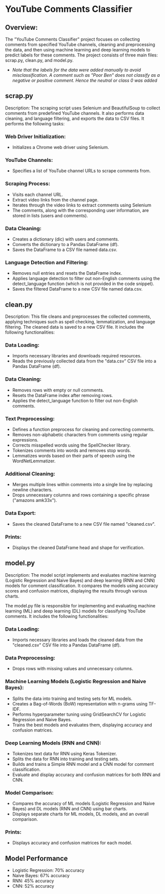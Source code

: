 # YouTube Comments Classifier

## Overview:
The "YouTube Comments Classifier" project focuses on collecting comments from specified YouTube channels, cleaning and preprocessing the data, and then using machine learning and deep learning models to predict labels for these comments. The project consists of three main files: scrap.py, clean.py, and model.py.
 - *Note that the labels for the data were added manually to avoid misclassification. A comment such as "Poor Ben" does not classify as a negative or positive comment. Hence the neutral or class 0 was added*

## scrap.py
Description: The scraping script uses Selenium and BeautifulSoup to collect comments from predefined YouTube channels. It also performs data cleaning, and language filtering, and exports the data to CSV files. It performs the following tasks:

### Web Driver Initialization: 
- Initializes a Chrome web driver using Selenium.

### YouTube Channels: 
- Specifies a list of YouTube channel URLs to scrape comments from.

### Scraping Process:
- Visits each channel URL.
- Extract video links from the channel page.
- Iterates through the video links to extract comments using Selenium
- The comments, along with the corresponding user information, are stored in lists (users and comments).

### Data Cleaning:
- Creates a dictionary (dic) with users and comments.
- Converts the dictionary to a Pandas DataFrame (df).
- Saves the DataFrame to a CSV file named data.csv.

### Language Detection and Filtering:
- Removes null entries and resets the DataFrame index.
- Applies language detection to filter out non-English comments using the detect_language function (which is not provided in the code snippet).
- Saves the filtered DataFrame to a new CSV file named data.csv.

## clean.py
Description: This file cleans and preprocesses the collected comments, applying techniques such as spell checking, lemmatization, and language filtering. The cleaned data is saved to a new CSV file. It includes the following functionalities:

### Data Loading:
- Imports necessary libraries and downloads required resources.
- Reads the previously collected data from the "data.csv" CSV file into a Pandas DataFrame (df).

### Data Cleaning:
- Removes rows with empty or null comments.
- Resets the DataFrame index after removing rows.
- Applies the detect_language function to filter out non-English comments.

### Text Preprocessing:
- Defines a function preprocess for cleaning and correcting comments.
- Removes non-alphabetic characters from comments using regular expressions.
- Corrects misspelled words using the SpellChecker library.
- Tokenizes comments into words and removes stop words.
- Lemmatizes words based on their parts of speech using the WordNetLemmatizer.

### Additional Cleaning:
- Merges multiple lines within comments into a single line by replacing newline characters.
- Drops unnecessary columns and rows containing a specific phrase ("amazons amk33x").

### Data Export:
- Saves the cleaned DataFrame to a new CSV file named "cleaned.csv".

### Prints:
- Displays the cleaned DataFrame head and shape for verification.

## model.py
Description: The model script implements and evaluates machine learning (Logistic Regression and Naive Bayes) and deep learning (RNN and CNN) models for comment classification. It compares the models using accuracy scores and confusion matrices, displaying the results through various charts.

The model.py file is responsible for implementing and evaluating machine learning (ML) and deep learning (DL) models for classifying YouTube comments. It includes the following functionalities:

### Data Loading:
- Imports necessary libraries and loads the cleaned data from the "cleaned.csv" CSV file into a Pandas DataFrame (df).

### Data Preprocessing:
- Drops rows with missing values and unnecessary columns.

### Machine Learning Models (Logistic Regression and Naive Bayes):
- Splits the data into training and testing sets for ML models.
- Creates a Bag-of-Words (BoW) representation with n-grams using TF-IDF.
- Performs hyperparameter tuning using GridSearchCV for Logistic Regression and Naive Bayes.
- Trains the best models and evaluates them, displaying accuracy and confusion matrices.

### Deep Learning Models (RNN and CNN):
- Tokenizes text data for RNN using Keras Tokenizer.
- Splits the data for RNN into training and testing sets.
- Builds and trains a Simple RNN model and a CNN model for comment classification.
- Evaluate and display accuracy and confusion matrices for both RNN and CNN.

### Model Comparison:
- Compares the accuracy of ML models (Logistic Regression and Naive Bayes) and DL models (RNN and CNN) using bar charts.
- Displays separate charts for ML models, DL models, and an overall comparison.
### Prints:
- Displays accuracy and confusion matrices for each model.

## Model Performance
- Logistic Regression: 70% accuracy
- Naive Bayes: 67% accuracy
-  RNN: 45% accuracy
-  CNN: 52% accuracy

